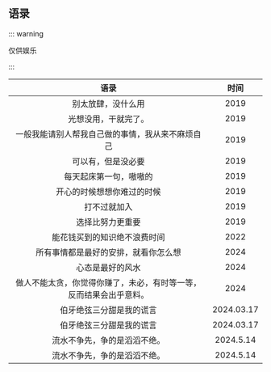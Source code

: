 ## 语录

::: warning 

仅供娱乐

:::

|                       语录                       | 时间 |
| :----------------------------------------------: | :--: |
|                别太放肆，没什么用                | 2019 |
|               光想没用，干就完了。               | 2019 |
| 一般我能请别人帮我自己做的事情，我从来不麻烦自己 | 2019 |
|                可以有，但是没必要                | 2019 |
|              每天起床第一句，嗷嗷的              | 2019 |
|            开心的时候想想你难过的时候            | 2019 |
|                   打不过就加入                   | 2019 |
|                 选择比努力更重要                 | 2019 |
|           能花钱买到的知识绝不浪费时间           | 2022 |
|          所有事情都是最好的安排，就看你怎么想           | 2024 |
|          心态是最好的风水           | 2024 |
|          做人不能太贪，你觉得你赚了，未必，有时等一等，反而结果会出乎意料。           | 2024 |
|          伯牙绝弦三分甜是我的谎言           | 2024.03.17 |
|          伯牙绝弦三分甜是我的谎言           | 2024.03.17 |
|          流水不争先，争的是滔滔不绝。           | 2024.5.14 |
|          流水不争先，争的是滔滔不绝。           | 2024.5.14 |
